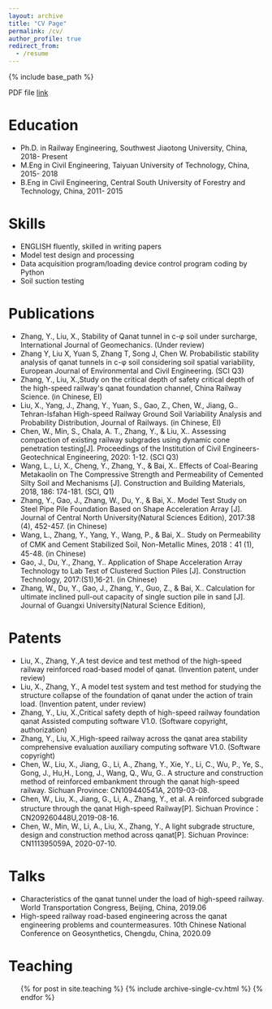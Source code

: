 ```yaml
---
layout: archive
title: "CV Page"
permalink: /cv/
author_profile: true
redirect_from:
  - /resume
---
```


{% include base_path %}

PDF file [link](https://github.com/yivince/yivince.github.io/raw/master/files/paper1.pdf)


Education
======
* Ph.D. in Railway Engineering, Southwest Jiaotong University, China, 2018- Present
* M.Eng in Civil Engineering, Taiyuan University of Technology, China, 2015- 2018
* B.Eng in Civil Engineering, Central South University of Forestry and Technology, China, 2011- 2015
 
Skills
======
* ENGLISH fluently, skilled in writing papers 
* Model test design and processing
* Data acquisition program/loading device control program coding by Python
* Soil suction testing

Publications
======
* Zhang, Y., Liu, X., Stability of Qanat tunnel in c-φ soil under surcharge,
International Journal of Geomechanics. (Under review)
* Zhang Y, Liu X, Yuan S, Zhang T, Song J, Chen W. Probabilistic stability analysis of qanat tunnels in c-φ soil considering soil spatial variability, European Journal of Environmental and Civil Engineering. (SCI Q3)
* Zhang, Y., Liu, X.,Study on the critical depth of safety critical depth of the high-speed railway's qanat
foundation channel, China Railway Science. (in Chinese, EI)
* Liu, X., Yang, J., Zhang, Y., Yuan, S., Gao, Z., Chen, W., Jiang, G.. Tehran-Isfahan High-speed
Railway Ground Soil Variability Analysis and Probability Distribution, Journal of Railways. (in
Chinese, EI)
* Chen, W., Min, S., Chala, A. T., Zhang, Y., & Liu, X.. Assessing compaction of existing railway
subgrades using dynamic cone penetration testing[J]. Proceedings of the Institution of Civil
Engineers-Geotechnical Engineering, 2020: 1-12. (SCI Q3)
* Wang, L., Li, X., Cheng, Y., Zhang, Y., & Bai, X.. Effects of Coal-Bearing Metakaolin on The
Compressive Strength and Permeability of Cemented Silty Soil and Mechanisms [J]. Construction and
Building Materials, 2018, 186: 174-181. (SCI, Q1)
* Zhang, Y., Gao, J., Zhang, W., Du, Y., & Bai, X.. Model Test Study on Steel Pipe Pile Foundation
Based on Shape Acceleration Array [J]. Journal of Central North University(Natural Sciences
Edition), 2017:38 (4), 452-457. (in Chinese)
* Wang, L., Zhang, Y., Yang, Y., Wang, P., & Bai, X.. Study on Permeability of CMK and Cement
Stabilized Soil, Non-Metallic Mines, 2018：41 (1), 45-48. (in Chinese)
* Gao, J., Du, Y., Zhang, Y.. Application of Shape Acceleration Array Technology to Lab Test of
Clustered Suction Piles [J]. Construction Technology, 2017:(S1),16-21. (in Chinese)
* Zhang, W., Du, Y., Gao, J., Zhang, Y., Guo, Z., & Bai, X.. Calculation for ultimate inclined pull-out
capacity of single suction pile in sand [J]. Journal of Guangxi University(Natural Science Edition),
  
Patents
======
* Liu, X., Zhang, Y.,A test device and test method of the high-speed railway reinforced road-based model
of qanat. (Invention patent, under review)
* Liu, X., Zhang, Y., A model test system and test method for studying the structure collapse of the
foundation of qanat under the action of train load. (Invention patent, under review)
* Zhang, Y., Liu, X.,Critical safety depth of high-speed railway foundation qanat Assisted computing
software V1.0. (Software copyright, authorization)
* Zhang, Y., Liu, X.,High-speed railway across the qanat area stability comprehensive evaluation
auxiliary computing software V1.0. (Software copyright)
* Chen, W., Liu, X., Jiang, G., Li, A., Zhang, Y., Xie, Y., Li, C., Wu, P., Ye, S., Gong, J., Hu,H., Long,
J., Wang, Q., Wu, G.. A structure and construction method of reinforced embankment through the qanat
high-speed railway. Sichuan Province: CN109440541A, 2019-03-08.
* Chen, W., Liu, X., Jiang, G., Li, A., Zhang, Y., et al. A reinforced subgrade structure through the qanat
High-speed Railway[P]. Sichuan Province：CN209260448U,2019-08-16.
* Chen, W., Min, W., Li, A., Liu, X., Zhang, Y., A light subgrade structure, design and construction
method across qanat[P]. Sichuan Province: CN111395059A, 2020-07-10.
  
Talks
======
* Characteristics of the qanat tunnel under the load of high-speed railway. World Transportation Congress,
Beijing, China, 2019.06
* High-speed railway road-based engineering across the qanat engineering problems and countermeasures.
10th Chinese National Conference on Geosynthetics, Chengdu, China, 2020.09


Teaching
======
  <ul>{% for post in site.teaching %}
    {% include archive-single-cv.html %}
  {% endfor %}</ul>

